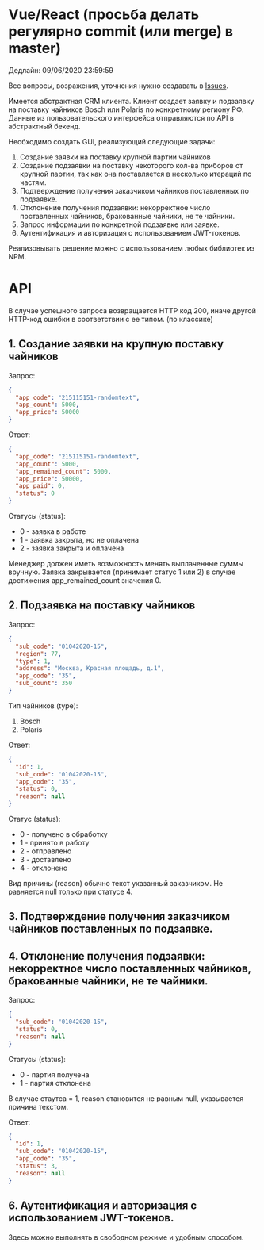 # Vue/React (просьба делать регулярно commit (или merge) в master)

Дедлайн: 09/06/2020 23:59:59 

Все вопросы, возражения, уточнения нужно создавать в [Issues](https://github.com/Themex/test2/issues).

Имеется абстрактная CRM клиента. Клиент создает заявку и подзаявку на поставку чайников Bosch или Polaris по конкретному региону РФ. Данные из пользовательского интерфейса отправляются по API в абстрактный бекенд. 

Необходимо создать GUI, реализующий следующие задачи:

1. Создание заявки на поставку крупной партии чайников
2. Создание подзаявки на поставку некоторого кол-ва приборов от крупной партии, так как она поставляется в несколько итераций по частям.
3. Подтверждение получения заказчиком чайников поставленных по подзаявке.
4. Отклонение получения подзаявки: некорректное число поставленных чайников, бракованные чайники, не те чайники.
5. Запрос информации по конкретной подзаявке или заявке.
6. Аутентификация и авторизация с использованием JWT-токенов.

Реализовывать решение можно с использованием любых библиотек из NPM.

# API

В случае успешного запроса возвращается HTTP код 200, иначе другой HTTP-код ошибки в соответствии с ее типом. (по классике)

## 1. Создание заявки на крупную поставку чайников
Запрос:
```json
{
  "app_code": "215115151-randomtext",
  "app_count": 5000,
  "app_price": 50000
}
```
Ответ:
```json
{
  "app_code": "215115151-randomtext",
  "app_count": 5000,
  "app_remained_count": 5000,
  "app_price": 50000,
  "app_paid": 0,
  "status": 0
}
```

Статусы (status):
* 0 - заявка в работе
* 1 - заявка закрыта, но не оплачена
* 2 - заявка закрыта и оплачена

Менеджер должен иметь возможность менять выплаченные суммы вручную.
Заявка закрывается (принимает статус 1 или 2) в случае достижения app_remained_count значения 0.

## 2. Подзаявка на поставку чайников
Запрос:
```json
{
  "sub_code": "01042020-15",
  "region": 77,
  "type": 1,
  "address": "Москва, Красная площадь, д.1",
  "app_code": "35",
  "sub_count": 350
}
```
Тип чайников (type):
1. Bosch
2. Polaris

Ответ:
```json
{
  "id": 1,
  "sub_code": "01042020-15",
  "app_code": "35",
  "status": 0,
  "reason": null
}
```
Статус (status):
* 0 - получено в обработку
* 1 - принято в работу 
* 2 - отправлено
* 3 - доставлено
* 4 - отклонено

Вид причины (reason) обычно текст указанный заказчиком. Не равняется null только при статусе 4.

## 3. Подтверждение получения заказчиком чайников поставленных по подзаявке.
## 4. Отклонение получения подзаявки: некорректное число поставленных чайников, бракованные чайники, не те чайники.

Запрос:
```json
{
  "sub_code": "01042020-15",
  "status": 0,
  "reason": null
}
```
Статусы (status):
* 0 - партия получена
* 1 - партия отклонена

В случае стаутса = 1, reason становится не равным null, указывается причина текстом.


Ответ:
```json
{
  "id": 1,
  "sub_code": "01042020-15",
  "app_code": "35",
  "status": 3,
  "reason": null
}
```

## 6. Аутентификация и авторизация с использованием JWT-токенов.

Здесь можно выполнять в свободном режиме и удобным способом.
